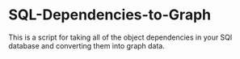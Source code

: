 # SQL-Dependencies-to-Graph
This is a script for taking all of the object dependencies in your SQl database and converting them into graph data. 
